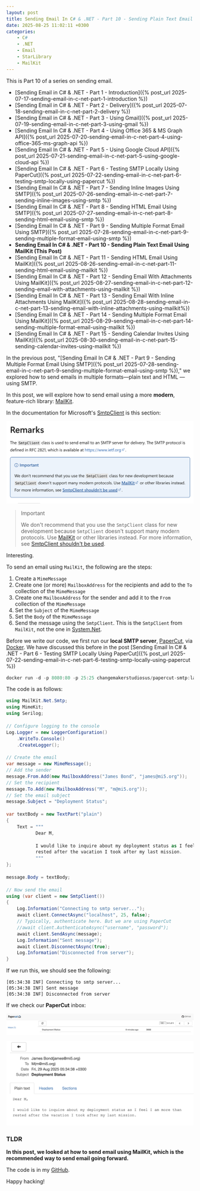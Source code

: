 ```yaml
---
layout: post
title: Sending Email In C# & .NET - Part 10 - Sending Plain Text Email Using MailKit
date: 2025-08-25 11:02:11 +0300
categories:
    - C#
    - .NET
    - Email
    - StarLibrary
    - MailKit
---
```


This is Part 10 of a series on sending email.

- [Sending Email in C# & .NET  - Part 1 - Introduction]({% post_url 2025-07-17-sending-email-in-c-net-part-1-introduction %})
- [Sending Email in C# & .NET - Part 2 - Delivery]({% post_url 2025-07-18-sending-email-in-c-net-part-2-delivery %})
- [Sending Email in C# & .NET - Part 3 - Using Gmail]({% post_url 2025-07-19-sending-email-in-c-net-part-3-using-gmail %})
- [Sending Email In C# & .NET - Part 4 - Using Office 365 & MS Graph API]({% post_url 2025-07-20-sending-email-in-c-net-part-4-using-office-365-ms-graph-api %})
- [Sending Email In C# & .NET - Part 5 - Using Google Cloud API]({% post_url 2025-07-21-sending-email-in-c-net-part-5-using-google-cloud-api %})
- [Sending Email In C# & .NET - Part 6 - Testing SMTP Locally  Using PaperCut]({% post_url 2025-07-22-sending-email-in-c-net-part-6-testing-smtp-locally-using-papercut %})
- [Sending Email In C# & .NET - Part 7 - Sending Inline Images Using SMTP]({% post_url 2025-07-26-sending-email-in-c-net-part-7-sending-inline-images-using-smtp %})
- [Sending Email In C# & .NET - Part 8 - Sending HTML Email Using SMTP]({% post_url 2025-07-27-sending-email-in-c-net-part-8-sending-html-email-using-smtp %})
- [Sending Email In C# & .NET - Part 9 - Sending Multiple Format Email Using SMTP]({% post_url 2025-07-28-sending-email-in-c-net-part-9-sending-multiple-format-email-using-smtp %})
- **Sending Email In C# & .NET - Part 10 - Sending Plain Text Email Using MailKit (This Post)**
- [Sending Email In C# & .NET - Part 11 - Sending HTML Email Using MailKit]({% post_url 2025-08-26-sending-email-in-c-net-part-11-sending-html-email-using-mailkit %})
- [Sending Email In C# & .NET - Part 12 - Sending Email With Attachments Using MailKit]({% post_url 2025-08-27-sending-email-in-c-net-part-12-sending-email-with-attachments-using-mailkit %}) 
- [Sending Email In C# & .NET - Part 13 - Sending Email With Inline Attachments Using MailKit]({% post_url 2025-08-28-sending-email-in-c-net-part-13-sending-email-with-inline-attachments-using-mailkit%})
- [Sending Email In C# & .NET - Part 14 - Sending Multiple Format Email Using MailKit]({% post_url 2025-08-29-sending-email-in-c-net-part-14-sending-multiple-format-email-using-mailkit %})
- [Sending Email In C# & .NET - Part 15 - Sending Calendar Invites Using MailKit]({% post_url 2025-08-30-sending-email-in-c-net-part-15-sending-calendar-invites-using-mailkit %})

In the previous post, "[Sending Email In C# & .NET - Part 9 - Sending Multiple Format Email Using SMTP]({% post_url 2025-07-28-sending-email-in-c-net-part-9-sending-multiple-format-email-using-smtp %})," we explored how to send emails in multiple formats—plain text and HTML — using SMTP.

In this post, we will explore how to send email using a more **modern**, feature-rich library: [MailKit](https://www.nuget.org/packages/mailkit/).

In the documentation for Microsoft's [SmtpClient](https://learn.microsoft.com/en-us/dotnet/api/system.net.mail.smtpclient?view=net-9.0) is this section:

![SMTPClientDontUse](../images/2025/08/SMTPClientDontUse.png)

> Important
>
> We don't recommend that you use the `SmtpClient` class for new development because `SmtpClient` doesn't support many modern protocols. Use [MailKit](https://github.com/jstedfast/MailKit) or other libraries instead. For more information, see [SmtpClient shouldn't be used](https://github.com/dotnet/platform-compat/blob/master/docs/DE0005.md).

Interesting.

To send an email using `MailKit`, the following are the steps:

1. Create a `MimeMessage`
2. Create one (or more) `MailboxAddress` for the recipients and add to the `To` collection of the `MimeMessage`
3. Create one `MailboxAddress` for the sender and add it to the `From` collection of the `MimeMessage`
4. Set  the `Subject` of the `MimeMessage`
5. Set the `Body` of the `MimeMessage`
6. Send the message using the `SmtpClient`. This is the `SmtpClient` from `MailKit`, not the one in [System.Net](https://learn.microsoft.com/en-us/dotnet/api/system.net.mail.smtpclient?view=net-9.0).

Before we write our code, we first run our **local SMTP server**, [PaperCut](https://github.com/ChangemakerStudios/Papercut-SMTP), via [Docker](https://www.docker.com/). We have discussed this before in the post [Sending Email In C# & .NET - Part 6 - Testing SMTP Locally Using PaperCut]({% post_url 2025-07-22-sending-email-in-c-net-part-6-testing-smtp-locally-using-papercut %})

```c#
docker run -d -p 8080:80 -p 25:25 changemakerstudiosus/papercut-smtp:latest
```

The code is as follows:

```c#
using MailKit.Net.Smtp;
using MimeKit;
using Serilog;

// Configure logging to the console
Log.Logger = new LoggerConfiguration()
    .WriteTo.Console()
    .CreateLogger();

// Create the email
var message = new MimeMessage();
// Add the sender
message.From.Add(new MailboxAddress("James Bond", "james@mi5.org"));
// Set the recipient
message.To.Add(new MailboxAddress("M", "m@mi5.org"));
// Set the email subject
message.Subject = "Deployment Status";

var textBody = new TextPart("plain")
{
    Text = """
           Dear M,

           I would like to inquire about my deployment status as I feel I am more than
           rested after the vacation I took after my last mission.
           """
};

message.Body = textBody;

// Now send the email
using (var client = new SmtpClient())
{
    Log.Information("Connecting to smtp server...");
    await client.ConnectAsync("localhost", 25, false);
    // Typically, authenticate here. But we are using PaperCut 
    //await client.AuthenticateAsync("username", "password");
    await client.SendAsync(message);
    Log.Information("Sent message");
    await client.DisconnectAsync(true);
    Log.Information("Disconnected from server");
}
```

If we run this, we should see the following:

```plaintext
[05:34:38 INF] Connecting to smtp server...
[05:34:38 INF] Sent message
[05:34:38 INF] Disconnected from server
```

If we check our **PaperCut** inbox:

![MailKitPlainText](../images/2025/08/MailKitPlainText.png)

![MailKitPlainTextDetails](../images/2025/08/MailKitPlainTextDetails.png)

### TLDR

**In this post, we looked at how to send email using MailKit, which is the recommended way to send email going forward.**

The code is in my [GitHub](https://github.com/conradakunga/BlogCode/tree/master/2025-08-25%20-%20MailKit%20Email).

Happy hacking!
